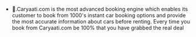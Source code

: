 - 👋.Caryaati.com is the most advanced booking engine which enables its customer to book from 1000's instant car booking options and provide the most accurate information about cars before renting. Every time you book from Caryaati.com be 100% that you have grabbed the real deal

<!---
Caryaaticarrental/Caryaaticarrental is a ✨ special ✨ repository because its `README.md` (this file) appears on your GitHub profile.
You can click the Preview link to take a look at your changes.
--->
